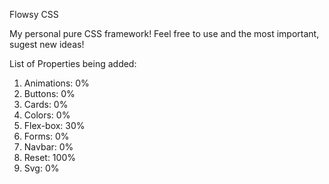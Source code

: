 <p>Flowsy CSS</p>
<p>My personal pure CSS framework! Feel free to use and the most important, sugest new ideas!</p> 

<p>List of Properties being added:</p>

<ol>
    <li>Animations: 0%</li>
    <li>Buttons: 0%</li>
    <li>Cards: 0%</li>
    <li>Colors: 0%</li>
    <li>Flex-box: 30%</li>
    <li>Forms: 0%</li>
    <li>Navbar: 0%</li>
    <li>Reset: 100%</li>
    <li>Svg: 0%</li>
</ol>